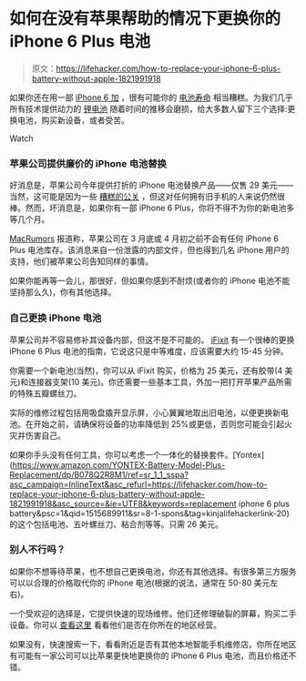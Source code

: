 # 如何在没有苹果帮助的情况下更换你的 iPhone 6 Plus 电池

> 原文：<https://lifehacker.com/how-to-replace-your-iphone-6-plus-battery-without-apple-1821991918>

如果你还在用一部 [iPhone 6 加](https://lifehacker.com/whats-the-best-iphone-6-or-6-plus-case-1643884748) ，很有可能你的 [电池寿命](https://lifehacker.com/how-to-check-your-iphone-s-battery-life-1821645625) 相当糟糕。为我们几乎所有技术提供动力的 [锂电池](https://lifehacker.com/smartphone-battery-myths-explained-1735327089) 随着时间的推移会磨损，给大多数人留下三个选择:更换电池，购买新设备，或者受苦。

Watch

### 苹果公司提供廉价的 iPhone 电池替换

好消息是，苹果公司今年提供打折的 iPhone 电池替换产品——仅售 29 美元——当然，这可能是因为一些 [糟糕的公关](https://lifehacker.com/how-to-check-your-iphone-s-battery-life-1821645625) ，但这对任何拥有旧手机的人来说仍然很棒。然而，坏消息是，如果你有一部 iPhone 6 Plus，你将不得不为你的新电池多等几个月。

[MacRumors](https://www.macrumors.com/2018/01/11/iphone-6-plus-battery-replacements-delay/) 报道称，苹果公司在 3 月底或 4 月初之前不会有任何 iPhone 6 Plus 电池库存。该消息来自一份泄露的内部文件，但也得到几名 iPhone 用户的支持，他们被苹果公司告知同样的事情。

如果你能再等一会儿，那很好，但如果你感到不耐烦(或者你的 iPhone 电池不能坚持那么久)，你有其他选择。

### 自己更换 iPhone 电池

苹果公司并不容易修补其设备内部，但这不是不可能的。 [iFixit](https://www.ifixit.com/Guide/iPhone+6+Plus+Battery+Replacement/29424) 有一个很棒的更换 iPhone 6 Plus 电池的指南，它说这只是中等难度，应该需要大约 15-45 分钟。

你需要一个新电池(当然)，你可以从 iFixit 购买，价格为 25 美元，还有胶带(4 美元)和连接器支架(10 美元)。你还需要一些基本工具，外加一把打开苹果产品所需的特殊五瓣螺丝刀。

实际的维修过程包括用吸盘撬开显示屏，小心翼翼地取出旧电池，以便更换新电池。在开始之前，请确保将设备的功率降低到 25%或更低，否则您可能会引起火灾并伤害自己。

如果你手头没有任何工具，你可以考虑一个一体化的替换套件。[Yontex](https://www.amazon.com/YONTEX-Battery-Model-Plus-Replacement/dp/B078Q2R8M1/ref=sr_1_1_sspa?asc_campaign=InlineText&asc_refurl=https://lifehacker.com/how-to-replace-your-iphone-6-plus-battery-without-apple-1821991918&asc_source=&ie=UTF8&keywords=replacement iphone 6 plus battery&psc=1&qid=1515689911&sr=8-1-spons&tag=kinjalifehackerlink-20)的这个包括电池、五叶螺丝刀、粘合剂等等。只需 26 美元。

### 别人不行吗？

如果你不想等待苹果，也不想自己更换电池，你还有其他选择。有很多第三方服务可以以合理的价格取代你的 iPhone 电池(根据的说法，通常在 50-80 美元左右)。

一个受欢迎的选择是，它提供快速的现场维修。他们还修理破裂的屏幕，购买二手设备。你可以 [查看这里](https://www.icracked.com/repair/device) 看看他们是否在你所在的地区经营。

如果没有，快速搜索一下，看看附近是否有其他本地智能手机维修店。你所在地区有可能有一家公司可以比苹果更快地更换你的 iPhone 6 Plus 电池，而且价格还不错。